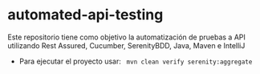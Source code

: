 # automated-api-testing
Este repositorio tiene como objetivo la automatización de pruebas a API utilizando Rest Assured, Cucumber, SerenityBDD, Java, Maven e IntelliJ

* Para ejecutar el proyecto usar: 
```` mvn clean verify serenity:aggregate````